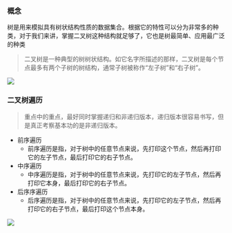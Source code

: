 ### 概念

树是用来模拟具有树状结构性质的数据集合。根据它的特性可以分为非常多的种类，对于我们来讲，掌握二叉树这种结构就足够了，它也是树最简单、应用最广泛的种类

> 二叉树是一种典型的树树状结构。如它名字所描述的那样，二叉树是每个节点最多有两个子树的树结构，通常子树被称作“左子树”和“右子树”。

![](https://i.loli.net/2019/08/18/3HdPxIMFOQv9yEz.jpg)

### 二叉树遍历

> 重点中的重点，最好同时掌握递归和非递归版本，递归版本很容易书写，但是真正考察基本功的是非递归版本。

- 前序遍历
  - 前序遍历是指，对于树中的任意节点来说，先打印这个节点，然后再打印它的左子节点，最后打印它的右子节点。
- 中序遍历
  - 中序遍历是指，对于树中的任意节点来说，先打印它的左子节点，然后再打印它本身，最后打印它的右子节点。
- 后序序遍历
  - 后序遍历是指，对于树中的任意节点来说，先打印它的左子节点，然后再打印它的右子节点，最后打印这个节点本身。

![](/二叉树遍历.png)
